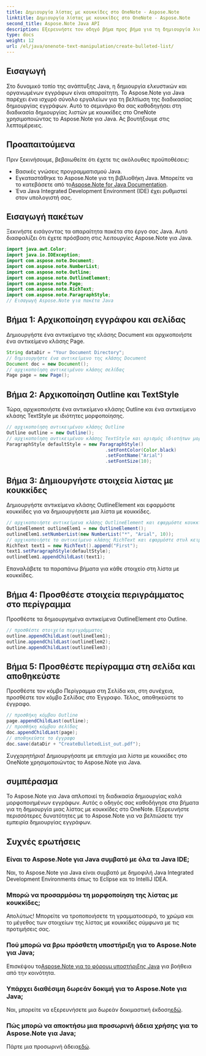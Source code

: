 ```yaml
---
title: Δημιουργία λίστας με κουκκίδες στο OneNote - Aspose.Note
linktitle: Δημιουργία λίστας με κουκκίδες στο OneNote - Aspose.Note
second_title: Aspose.Note Java API
description: Εξερευνήστε τον οδηγό βήμα προς βήμα για τη δημιουργία λιστών με κουκκίδες στο OneNote χρησιμοποιώντας το Aspose.Note για Java. Αναβαθμίστε τη δημιουργία εγγράφων με ευκολία.
type: docs
weight: 12
url: /el/java/onenote-text-manipulation/create-bulleted-list/
---
```

## Εισαγωγή
Στο δυναμικό τοπίο της ανάπτυξης Java, η δημιουργία ελκυστικών και οργανωμένων εγγράφων είναι απαραίτητη. Το Aspose.Note για Java παρέχει ένα ισχυρό σύνολο εργαλείων για τη βελτίωση της διαδικασίας δημιουργίας εγγράφων. Αυτό το σεμινάριο θα σας καθοδηγήσει στη διαδικασία δημιουργίας λιστών με κουκκίδες στο OneNote χρησιμοποιώντας το Aspose.Note για Java. Ας βουτήξουμε στις λεπτομέρειες.
## Προαπαιτούμενα
Πριν ξεκινήσουμε, βεβαιωθείτε ότι έχετε τις ακόλουθες προϋποθέσεις:
- Βασικές γνώσεις προγραμματισμού Java.
-  Εγκαταστάθηκε το Aspose.Note για τη βιβλιοθήκη Java. Μπορείτε να το κατεβάσετε από το[Aspose.Note for Java Documentation](https://reference.aspose.com/note/java/).
- Ένα Java Integrated Development Environment (IDE) έχει ρυθμιστεί στον υπολογιστή σας.
## Εισαγωγή πακέτων
Ξεκινήστε εισάγοντας τα απαραίτητα πακέτα στο έργο σας Java. Αυτό διασφαλίζει ότι έχετε πρόσβαση στις λειτουργίες Aspose.Note για Java.
```java
import java.awt.Color;
import java.io.IOException;
import com.aspose.note.Document;
import com.aspose.note.NumberList;
import com.aspose.note.Outline;
import com.aspose.note.OutlineElement;
import com.aspose.note.Page;
import com.aspose.note.RichText;
import com.aspose.note.ParagraphStyle;
// Εισαγωγή Aspose.Note για πακέτα Java
```
## Βήμα 1: Αρχικοποίηση εγγράφου και σελίδας
Δημιουργήστε ένα αντικείμενο της κλάσης Document και αρχικοποιήστε ένα αντικείμενο κλάσης Page.
```java
String dataDir = "Your Document Directory";
// δημιουργήστε ένα αντικείμενο της κλάσης Document
Document doc = new Document();
// αρχικοποίηση αντικειμένου κλάσης σελίδας
Page page = new Page();
```
## Βήμα 2: Αρχικοποίηση Outline και TextStyle
Τώρα, αρχικοποιήστε ένα αντικείμενο κλάσης Outline και ένα αντικείμενο κλάσης TextStyle με ιδιότητες μορφοποίησης.
```java
// αρχικοποίηση αντικειμένου κλάσης Outline
Outline outline = new Outline();
// αρχικοποίηση αντικειμένου κλάσης TextStyle και ορισμός ιδιοτήτων μορφοποίησης
ParagraphStyle defaultStyle = new ParagraphStyle()
                                    .setFontColor(Color.black)
                                    .setFontName("Arial")
                                    .setFontSize(10);
```
## Βήμα 3: Δημιουργήστε στοιχεία λίστας με κουκκίδες
Δημιουργήστε αντικείμενα κλάσης OutlineElement και εφαρμόστε κουκκίδες για να δημιουργήσετε μια λίστα με κουκκίδες.
```java
// αρχικοποιήστε αντικείμενα κλάσης OutlineElement και εφαρμόστε κουκκίδες
OutlineElement outlineElem1 = new OutlineElement();
outlineElem1.setNumberList(new NumberList("*", "Arial", 10));
// αρχικοποιήστε το αντικείμενο κλάσης RichText και εφαρμόστε στυλ κειμένου
RichText text1 = new RichText().append("First");
text1.setParagraphStyle(defaultStyle);
outlineElem1.appendChildLast(text1);
```
Επαναλάβετε τα παραπάνω βήματα για κάθε στοιχείο στη λίστα με κουκκίδες.
## Βήμα 4: Προσθέστε στοιχεία περιγράμματος στο περίγραμμα
Προσθέστε τα δημιουργημένα αντικείμενα OutlineElement στο Outline.
```java
// προσθέστε στοιχεία περιγράμματος
outline.appendChildLast(outlineElem1);
outline.appendChildLast(outlineElem2);
outline.appendChildLast(outlineElem3);
```
## Βήμα 5: Προσθέστε περίγραμμα στη σελίδα και αποθηκεύστε
Προσθέστε τον κόμβο Περίγραμμα στη Σελίδα και, στη συνέχεια, προσθέστε τον κόμβο Σελίδας στο Έγγραφο. Τέλος, αποθηκεύστε το έγγραφο.
```java
// προσθήκη κόμβου Outline
page.appendChildLast(outline);
// προσθήκη κόμβου σελίδας
doc.appendChildLast(page);
// αποθηκεύστε το έγγραφο
doc.save(dataDir + "CreateBulletedList_out.pdf");
```
Συγχαρητήρια! Δημιουργήσατε με επιτυχία μια λίστα με κουκκίδες στο OneNote χρησιμοποιώντας το Aspose.Note για Java.
## συμπέρασμα
Το Aspose.Note για Java απλοποιεί τη διαδικασία δημιουργίας καλά μορφοποιημένων εγγράφων. Αυτός ο οδηγός σας καθοδήγησε στα βήματα για τη δημιουργία μιας λίστας με κουκκίδες στο OneNote. Εξερευνήστε περισσότερες δυνατότητες με το Aspose.Note για να βελτιώσετε την εμπειρία δημιουργίας εγγράφων.
## Συχνές ερωτήσεις
### Είναι το Aspose.Note για Java συμβατό με όλα τα Java IDE;
Ναι, το Aspose.Note για Java είναι συμβατό με δημοφιλή Java Integrated Development Environments όπως το Eclipse και το IntelliJ IDEA.
### Μπορώ να προσαρμόσω τη μορφοποίηση της λίστας με κουκκίδες;
Απολύτως! Μπορείτε να τροποποιήσετε τη γραμματοσειρά, το χρώμα και το μέγεθος των στοιχείων της λίστας με κουκκίδες σύμφωνα με τις προτιμήσεις σας.
### Πού μπορώ να βρω πρόσθετη υποστήριξη για το Aspose.Note για Java;
 Επισκέψου το[Aspose.Note για το φόρουμ υποστήριξης Java](https://forum.aspose.com/c/note/28) για βοήθεια από την κοινότητα.
### Υπάρχει διαθέσιμη δωρεάν δοκιμή για το Aspose.Note για Java;
 Ναι, μπορείτε να εξερευνήσετε μια δωρεάν δοκιμαστική έκδοση[εδώ](https://releases.aspose.com/).
### Πώς μπορώ να αποκτήσω μια προσωρινή άδεια χρήσης για το Aspose.Note για Java;
 Πάρτε μια προσωρινή άδεια[εδώ](https://purchase.aspose.com/temporary-license/).